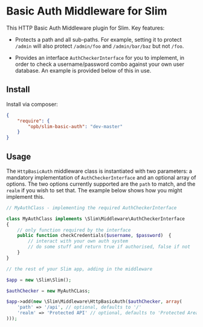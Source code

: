 # Basic Auth Middleware for Slim

This HTTP Basic Auth Middleware plugin for Slim. Key features:

- Protects a path and all sub-paths. For example, setting it to protect `/admin` will also protect `/admin/foo` and `/admin/bar/baz` but not `/foo`.

- Provides an interface `AuthCheckerInterface` for you to implement, in order to check a username/password combo against your own user database. An example is provided below of this in use.

## Install

Install via composer:

```json
{
    "require": {
        "opb/slim-basic-auth": "dev-master"
    }
}
```

## Usage

The `HttpBasicAuth` middleware class is instantiated with two parameters: a mandatory implementation of `AuthCheckerInterface` and an optional array of options. The two options currently supported are the `path` to match, and the `realm` if you wish to set that. The example below shows how you might implement this.


```php
// MyAuthClass - implementing the required AuthCheckerInterface

class MyAuthClass implements \Slim\Middleware\AuthCheckerInterface
{
	// only function required by the interface
	public function checkCredentials($username, $password)	{
		// interact with your own auth system
		// do some stuff and return true if authorised, false if not	
	}
}

// the rest of your Slim app, adding in the middleware

$app = new \Slim\Slim();

$authChecker = new MyAuthCLass;

$app->add(new \Slim\Middleware\HttpBasicAuth($authChecker, array(
	'path' => '/api', // optional, defaults to '/'
	'realm' => 'Protected API' // optional, defaults to 'Protected Area'
)));
```



